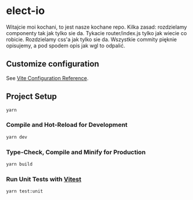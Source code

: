# elect-io

Witajcie moi kochani, to jest nasze kochane repo. Kilka zasad: rozdzielamy componenty tak jak tylko sie da. Tykacie router/index.js tylko jak wiecie co robicie. Rozdzielamy css'a jak tylko sie da. Wszystkie commity pięknie opisujemy, a pod spodem opis jak wgl to odpalić.
## Customize configuration

See [Vite Configuration Reference](https://vitejs.dev/config/).

## Project Setup

```sh
yarn
```

### Compile and Hot-Reload for Development

```sh
yarn dev
```

### Type-Check, Compile and Minify for Production

```sh
yarn build
```

### Run Unit Tests with [Vitest](https://vitest.dev/)

```sh
yarn test:unit
```
